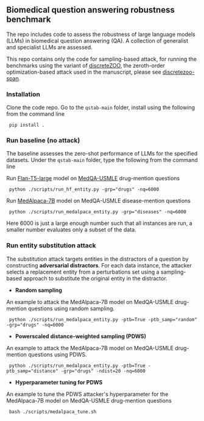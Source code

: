 ## Biomedical question answering robustness benchmark

The repo includes code to assess the robustness of large language models (LLMs) in biomedical question answering (QA). A collection of generalist and specialist LLMs are assessed.

This repo contains only the code for sampling-based attack, for running the benchmarks using the variant of [discreteZOO](https://github.com/StatNLP/discretezoo), the zeroth-order optimization-based attack used in the manuscript, please see [discretezoo-span](https://github.com/RealPolitiX/discretezoo-span).

### Installation

Clone the code repo. Go to the `qstab-main` folder, install using the following from the command line

<pre><code class="console"> pip install . </code></pre>

### Run baseline (no attack)

The baseline assesses the zero-shot performance of LLMs for the specified datasets. Under the `qstab-main` folder, type the following from the command line

Run [Flan-T5-large](https://huggingface.co/google/flan-t5-large) model on [MedQA-USMLE](https://huggingface.co/datasets/GBaker/MedQA-USMLE-4-options-hf-MPNet-IR) drug-mention questions
<pre><code class="console"> python ./scripts/run_hf_entity.py -grp="drugs" -nq=6000 </code></pre>

Run [MedAlpaca-7B](https://huggingface.co/medalpaca/medalpaca-7b) model on MedQA-USMLE disease-mention questions
<pre><code class="console"> python ./scripts/run_medalpaca_entity.py -grp="diseases" -nq=6000 </code></pre>

Here 6000 is just a large enough number such that all instances are run, a smaller number evaluates only a subset of the data.

### Run entity substitution attack

The substitution attack targets entities in the distractors of a question by constructing **adversarial distractors**. For each data instance, the attacker selects a replacement entity from a perturbations set using a sampling-based approach to substitute the original entity in the distractor.

* **Random sampling**

An example to attack the MedAlpaca-7B model on MedQA-USMLE drug-mention questions using random sampling.
<pre><code class="console"> python ./scripts/run_medalpaca_entity.py -ptb=True -ptb_samp="random" -grp="drugs" -nq=6000 </code></pre>

* **Powerscaled distance-weighted sampling (PDWS)**

An example to attack the MedAlpaca-7B model on MedQA-USMLE drug-mention questions using PDWS.
<pre><code class="console"> python ./scripts/run_medalpaca_entity.py -ptb=True -ptb_samp="distance" -grp="drugs" -ndist=20 -nq=6000 </code></pre>

* **Hyperparameter tuning for PDWS**

An example to tune the PDWS attacker's hyperparameter for the MedAlpaca-7B model on MedQA-USMLE drug-mention questions
<pre><code class="console"> bash ./scripts/medalpaca_tune.sh </code></pre>